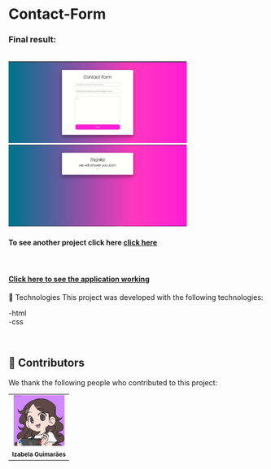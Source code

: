 # Contact-Form





<h3>Final result:</h3>
<br>
<img src="./result-1.jpeg" alt="Application result" width="350em">
<img src="./result-2.jpeg" alt="Application result " width="350em">

<br>



<h4>To see another project click here <a href="https://github.com/izabela-guimaraes/PlayStation-Store" target="blank">click here</a></h4>

<br>

<h4><a href="-https://form-contact0.netlify.app/" target="blank">Click here to see the application working</a></h4>


🚀 Technologies
This project was developed with the following technologies:
<br>

-html
<br>
-css

<br>

## 🤝  Contributors

We thank the following people who contributed to this project:

<table>
  <tr>
    <td align="center">
      <a href="#">
        <img width="100em" src="me.png"/><br>
        <sub>
          <b>Izabela Guimarães</b>
        </sub>
      </a>
    </td>
  
</table>


 
